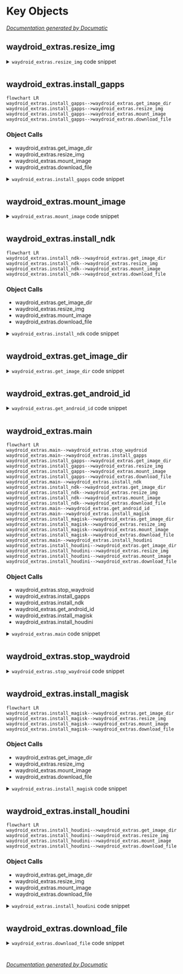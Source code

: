# Key Objects

[_Documentation generated by Documatic_](https://www.documatic.com)

<!---Documatic-section-waydroid_extras.resize_img-start--->
## waydroid_extras.resize_img

<!---Documatic-section-resize_img-start--->
<!---Documatic-block-waydroid_extras.resize_img-start--->
<details>
	<summary><code>waydroid_extras.resize_img</code> code snippet</summary>

```python
def resize_img(img_file, size):
    print('==> Resizing system image....')
    try:
        subprocess.check_output(['e2fsck -y -f ' + img_file], stderr=subprocess.STDOUT, shell=True)
        subprocess.check_output(["resize2fs '{}' {}".format(img_file, size)], stderr=subprocess.STDOUT, shell=True)
    except subprocess.CalledProcessError as e:
        print("==> Failed to resize image '{}' .. !  {}".format(img_file, str(e.output.decode())))
        p = input('==> You can exit and retry with sudo or force continue (May fail installation !), Continue ? [y/N]: ')
        if not p.lower() == 'y':
            sys.exit(1)
```
</details>
<!---Documatic-block-waydroid_extras.resize_img-end--->
<!---Documatic-section-resize_img-end--->

# #
<!---Documatic-section-waydroid_extras.resize_img-end--->

<!---Documatic-section-waydroid_extras.install_gapps-start--->
## waydroid_extras.install_gapps

<!---Documatic-section-install_gapps-start--->
```mermaid
flowchart LR
waydroid_extras.install_gapps-->waydroid_extras.get_image_dir
waydroid_extras.install_gapps-->waydroid_extras.resize_img
waydroid_extras.install_gapps-->waydroid_extras.mount_image
waydroid_extras.install_gapps-->waydroid_extras.download_file
```

### Object Calls

* waydroid_extras.get_image_dir
* waydroid_extras.resize_img
* waydroid_extras.mount_image
* waydroid_extras.download_file

<!---Documatic-block-waydroid_extras.install_gapps-start--->
<details>
	<summary><code>waydroid_extras.install_gapps</code> code snippet</summary>

```python
def install_gapps():
    dl_links = {'x86_64': ['https://master.dl.sourceforge.net/project/opengapps/x86_64/20220121/open_gapps-x86_64-10.0-pico-20220121.zip?viasf=1', 'e8c9a7412f5712eea7948957a62a7d66'], 'x86': ['https://udomain.dl.sourceforge.net/project/opengapps/x86/20220122/open_gapps-x86-10.0-pico-20220122.zip', '9e39e45584b7ade4529e6be654af7b81'], 'aarch64': ['https://liquidtelecom.dl.sourceforge.net/project/opengapps/arm64/20220122/open_gapps-arm64-10.0-pico-20220122.zip', '8dfa6e76aeb2d1d5aed40b058e8a852c'], 'arm': ['https://nav.dl.sourceforge.net/project/opengapps/arm/20220122/open_gapps-arm-10.0-pico-20220122.zip', 'a48ccbd25eb0a3c5e30f5db5435f5536']}
    if platform.machine() not in dl_links.keys():
        print("==> Unsupported architecture '{}' .. ".format(platform.machine()))
        sys.exit(1)
    google_apps_dl_link = dl_links[platform.machine()][0]
    dl_file_name = os.path.join(download_loc, 'open_gapps.zip')
    act_md5 = dl_links[platform.machine()][1]
    loc_md5 = ''
    sys_image_mount = '/tmp/waydroidimage'
    extract_to = '/tmp/ogapps/extract'
    non_apks = ['defaultetc-common.tar.lz', 'defaultframework-common.tar.lz', 'googlepixelconfig-common.tar.lz']
    skip = ['setupwizarddefault-x86_64.tar.lz', 'setupwizardtablet-x86_64.tar.lz']
    if not os.path.exists(extract_to):
        os.makedirs(extract_to)
    if not os.path.exists(os.path.join(extract_to, 'appunpack')):
        os.makedirs(os.path.join(extract_to, 'appunpack'))
    if os.path.isfile(dl_file_name):
        with open(dl_file_name, 'rb') as f:
            bytes = f.read()
            loc_md5 = hashlib.md5(bytes).hexdigest()
    print('==> Excepted hash: {}  | File hash: {}'.format(act_md5, loc_md5))
    system_img = os.path.join(get_image_dir(), 'system.img')
    if not os.path.isfile(system_img):
        print("The system image path '{}' from waydroid config is not valid !".format(system_img))
        sys.exit(1)
    print('==> Found system image: ' + system_img)
    img_size = int(os.path.getsize(system_img) / (1024 * 1024))
    resize_img(system_img, '{}M'.format(img_size + 500))
    mount_image(system_img, sys_image_mount)
    while not os.path.isfile(dl_file_name) or loc_md5 != act_md5:
        if os.path.isfile(dl_file_name):
            os.remove(dl_file_name)
        print('==> OpenGapps zip not downloaded or hash mismatches, downloading now .....')
        loc_md5 = download_file(google_apps_dl_link, dl_file_name)
    print('==> Extracting opengapps...')
    with zipfile.ZipFile(dl_file_name) as z:
        z.extractall(extract_to)
    for lz_file in os.listdir(os.path.join(extract_to, 'Core')):
        for d in os.listdir(os.path.join(extract_to, 'appunpack')):
            shutil.rmtree(os.path.join(extract_to, 'appunpack', d))
        if lz_file not in skip:
            if lz_file not in non_apks:
                print('==> Processing app package : ' + os.path.join(extract_to, 'Core', lz_file))
                os.system("tar --lzip -xvf '{}' -C '{}'>/dev/null".format(os.path.join(extract_to, 'Core', lz_file), os.path.join(extract_to, 'appunpack')))
                app_name = os.listdir(os.path.join(extract_to, 'appunpack'))[0]
                xx_dpi = os.listdir(os.path.join(extract_to, 'appunpack', app_name))[0]
                app_priv = os.listdir(os.path.join(extract_to, 'appunpack', app_name, 'nodpi'))[0]
                app_src_dir = os.path.join(extract_to, 'appunpack', app_name, xx_dpi, app_priv)
                for app in os.listdir(app_src_dir):
                    shutil.copytree(os.path.join(app_src_dir, app), os.path.join(sys_image_mount, 'system', 'priv-app', app), dirs_exist_ok=True)
            else:
                print('==> Processing extra package : ' + os.path.join(extract_to, 'Core', lz_file))
                os.system("tar --lzip -xvf '{}' -C '{}'>/dev/null".format(os.path.join(extract_to, 'Core', lz_file), os.path.join(extract_to, 'appunpack')))
                app_name = os.listdir(os.path.join(extract_to, 'appunpack'))[0]
                common_content_dirs = os.listdir(os.path.join(extract_to, 'appunpack', app_name, 'common'))
                for ccdir in common_content_dirs:
                    shutil.copytree(os.path.join(extract_to, 'appunpack', app_name, 'common', ccdir), os.path.join(sys_image_mount, 'system', ccdir), dirs_exist_ok=True)
    print('==> Unmounting .. ')
    try:
        subprocess.check_output(['umount', sys_image_mount], stderr=subprocess.STDOUT)
    except subprocess.CalledProcessError as e:
        print('==> Warning: umount failed.. {} '.format(str(e.output.decode())))
    print('==> OpenGapps installation complete try re init /restarting waydroid')
    print('==> Please note, google apps wont be usable without device registration !, Use --get-android-id for registration instructions')
```
</details>
<!---Documatic-block-waydroid_extras.install_gapps-end--->
<!---Documatic-section-install_gapps-end--->

# #
<!---Documatic-section-waydroid_extras.install_gapps-end--->

<!---Documatic-section-waydroid_extras.mount_image-start--->
## waydroid_extras.mount_image

<!---Documatic-section-mount_image-start--->
<!---Documatic-block-waydroid_extras.mount_image-start--->
<details>
	<summary><code>waydroid_extras.mount_image</code> code snippet</summary>

```python
def mount_image(image, mount_point):
    print('==> Unmounting .. ')
    try:
        subprocess.check_output(['losetup', '-D'], stderr=subprocess.STDOUT)
        subprocess.check_output(['umount', mount_point], stderr=subprocess.STDOUT)
    except subprocess.CalledProcessError as e:
        print('==> Warning: umount failed.. {} '.format(str(e.output.decode())))
    if not os.path.exists(mount_point):
        os.makedirs(mount_point)
    try:
        subprocess.check_output(['mount', '-o', 'rw', image, mount_point], stderr=subprocess.STDOUT)
    except subprocess.CalledProcessError as e:
        print('==> Failed to mount system image... !  {}'.format(str(e.output.decode())))
        sys.exit(1)
```
</details>
<!---Documatic-block-waydroid_extras.mount_image-end--->
<!---Documatic-section-mount_image-end--->

# #
<!---Documatic-section-waydroid_extras.mount_image-end--->

<!---Documatic-section-waydroid_extras.install_ndk-start--->
## waydroid_extras.install_ndk

<!---Documatic-section-install_ndk-start--->
```mermaid
flowchart LR
waydroid_extras.install_ndk-->waydroid_extras.get_image_dir
waydroid_extras.install_ndk-->waydroid_extras.resize_img
waydroid_extras.install_ndk-->waydroid_extras.mount_image
waydroid_extras.install_ndk-->waydroid_extras.download_file
```

### Object Calls

* waydroid_extras.get_image_dir
* waydroid_extras.resize_img
* waydroid_extras.mount_image
* waydroid_extras.download_file

<!---Documatic-block-waydroid_extras.install_ndk-start--->
<details>
	<summary><code>waydroid_extras.install_ndk</code> code snippet</summary>

```python
def install_ndk():
    sys_image_mount = '/tmp/waydroidimage'
    ndk_zip_url = 'https://github.com/newbit1/libndk_translation_Module/archive/c6077f3398172c64f55aad7aab0e55fad9110cf3.zip'
    dl_file_name = os.path.join(download_loc, 'libndktranslation.zip')
    extract_to = '/tmp/libndkunpack'
    act_md5 = '5e8e0cbde0e672fdc2b47f20a87472fd'
    loc_md5 = ''
    apply_props = {'ro.product.cpu.abilist': 'x86_64,x86,armeabi-v7a,armeabi', 'ro.product.cpu.abilist32': 'x86,armeabi-v7a,armeabi', 'ro.product.cpu.abilist64': 'x86_64', 'ro.dalvik.vm.native.bridge': 'libndk_translation.so', 'ro.enable.native.bridge.exec': '1', 'ro.ndk_translation.version': '0.2.2', 'ro.dalvik.vm.isa.arm': 'x86', 'ro.dalvik.vm.isa.arm64': 'x86_64'}
    init_rc_component = '\non early-init\n    mount -t binfmt_misc binfmt_misc /proc/sys/fs/binfmt_misc\n\non property:ro.enable.native.bridge.exec=1\n    exec -- /system/bin/sh -c "cat /system/etc/binfmt_misc/arm_exe > /proc/sys/fs/binfmt_misc/register"\n    exec -- /system/bin/sh -c "cat /system/etc/binfmt_misc/arm_dyn >> /proc/sys/fs/binfmt_misc/register"\n    exec -- /system/bin/sh -c "cat /system/etc/binfmt_misc/arm64_exe >> /proc/sys/fs/binfmt_misc/register"\n    exec -- /system/bin/sh -c "cat /system/etc/binfmt_misc/arm64_dyn >> /proc/sys/fs/binfmt_misc/register"\n    '
    if os.path.isfile(dl_file_name):
        with open(dl_file_name, 'rb') as f:
            bytes = f.read()
            loc_md5 = hashlib.md5(bytes).hexdigest()
    system_img = os.path.join(get_image_dir(), 'system.img')
    if not os.path.isfile(system_img):
        print("The system image path '{}' from waydroid config is not valid !".format(system_img))
        sys.exit(1)
    print('==> Found system image: ' + system_img)
    img_size = int(os.path.getsize(system_img) / (1024 * 1024))
    resize_img(system_img, '{}M'.format(img_size + 50))
    mount_image(system_img, sys_image_mount)
    while not os.path.isfile(dl_file_name) or loc_md5 != act_md5:
        if os.path.isfile(dl_file_name):
            os.remove(dl_file_name)
        print('==> NDK Translation zip not downloaded or hash mismatches, downloading now .....')
        loc_md5 = download_file(ndk_zip_url, dl_file_name)
    print('==> Extracting archive...')
    with zipfile.ZipFile(dl_file_name) as z:
        z.extractall(extract_to)
    print('==> Chmodding...')
    try:
        os.system('chmod +x ' + extract_to + ' -R')
    except:
        print("==> Couldn't mark files as executable!")
    print('==> Copying library files ...')
    shutil.copytree(os.path.join(extract_to, 'libndk_translation_Module-c6077f3398172c64f55aad7aab0e55fad9110cf3', 'system'), os.path.join(sys_image_mount, 'system'), dirs_exist_ok=True)
    print('==> Adding arch in build.prop')
    with open(os.path.join(sys_image_mount, 'system', 'build.prop'), 'r') as propfile:
        prop_content = propfile.read()
        for key in apply_props:
            if key not in prop_content:
                prop_content = prop_content + '\n{key}={value}'.format(key=key, value=apply_props[key])
            else:
                p = re.compile('^{key}=.*$'.format(key=key), re.M)
                prop_content = re.sub(p, '{key}={value}'.format(key=key, value=apply_props[key]), prop_content)
    with open(os.path.join(sys_image_mount, 'system', 'build.prop'), 'w') as propfile:
        propfile.write(prop_content)
    print('==> Adding entry to init.rc')
    init_path = os.path.join(sys_image_mount, 'system', 'etc', 'init', 'hw', 'init.rc')
    if not os.path.isfile(init_path):
        init_path = os.path.join(sys_image_mount, 'init.rc')
    with open(init_path, 'r') as initfile:
        initcontent = initfile.read()
        if init_rc_component not in initcontent:
            initcontent = initcontent + init_rc_component
    with open(init_path, 'w') as initfile:
        initfile.write(initcontent)
    print('==> Unmounting .. ')
    try:
        subprocess.check_output(['umount', sys_image_mount], stderr=subprocess.STDOUT)
    except subprocess.CalledProcessError as e:
        print('==> Warning: umount failed.. {} '.format(str(e.output.decode())))
    print('==> libndk translation installed ! Restart waydroid service to apply changes !')
```
</details>
<!---Documatic-block-waydroid_extras.install_ndk-end--->
<!---Documatic-section-install_ndk-end--->

# #
<!---Documatic-section-waydroid_extras.install_ndk-end--->

<!---Documatic-section-waydroid_extras.get_image_dir-start--->
## waydroid_extras.get_image_dir

<!---Documatic-section-get_image_dir-start--->
<!---Documatic-block-waydroid_extras.get_image_dir-start--->
<details>
	<summary><code>waydroid_extras.get_image_dir</code> code snippet</summary>

```python
def get_image_dir():
    cfg = configparser.ConfigParser()
    cfg_file = os.environ.get('WAYDROID_CONFIG', '/var/lib/waydroid/waydroid.cfg')
    if not os.path.isfile(cfg_file):
        print('==> Cannot locate waydroid config file, reinit wayland and try again !')
        sys.exit(1)
    cfg.read(cfg_file)
    if 'waydroid' not in cfg:
        print('==> Required entry in config was not found, Cannot continue !s')
        sys.exit(1)
    return cfg['waydroid']['images_path']
```
</details>
<!---Documatic-block-waydroid_extras.get_image_dir-end--->
<!---Documatic-section-get_image_dir-end--->

# #
<!---Documatic-section-waydroid_extras.get_image_dir-end--->

<!---Documatic-section-waydroid_extras.get_android_id-start--->
## waydroid_extras.get_android_id

<!---Documatic-section-get_android_id-start--->
<!---Documatic-block-waydroid_extras.get_android_id-start--->
<details>
	<summary><code>waydroid_extras.get_android_id</code> code snippet</summary>

```python
def get_android_id():
    try:
        if not os.path.isfile('/var/lib/waydroid/data/data/com.google.android.gsf/databases/gservices.db'):
            print('Cannot access gservices.db, make sure gapps is installed and waydroid was started at least once after installation and make sure waydroid is running !')
            sys.exit(1)
        sqs = "\n                SELECT * FROM main WHERE name='android_id'\n            "
        queryout = subprocess.check_output(['sqlite3', '/var/lib/waydroid/data/data/com.google.android.gsf/databases/gservices.db', sqs.strip()], stderr=subprocess.STDOUT)
        print(queryout.decode().replace('android_id|', '').strip())
        print('   ^----- Open https://google.com/android/uncertified/?pli=1')
        print('          Login with your google id then submit the form with id shown above')
    except subprocess.CalledProcessError as e:
        print("==> Error getting id... '{}' ".format(str(e.output.decode())))
```
</details>
<!---Documatic-block-waydroid_extras.get_android_id-end--->
<!---Documatic-section-get_android_id-end--->

# #
<!---Documatic-section-waydroid_extras.get_android_id-end--->

<!---Documatic-section-waydroid_extras.main-start--->
## waydroid_extras.main

<!---Documatic-section-main-start--->
```mermaid
flowchart LR
waydroid_extras.main-->waydroid_extras.stop_waydroid
waydroid_extras.main-->waydroid_extras.install_gapps
waydroid_extras.install_gapps-->waydroid_extras.get_image_dir
waydroid_extras.install_gapps-->waydroid_extras.resize_img
waydroid_extras.install_gapps-->waydroid_extras.mount_image
waydroid_extras.install_gapps-->waydroid_extras.download_file
waydroid_extras.main-->waydroid_extras.install_ndk
waydroid_extras.install_ndk-->waydroid_extras.get_image_dir
waydroid_extras.install_ndk-->waydroid_extras.resize_img
waydroid_extras.install_ndk-->waydroid_extras.mount_image
waydroid_extras.install_ndk-->waydroid_extras.download_file
waydroid_extras.main-->waydroid_extras.get_android_id
waydroid_extras.main-->waydroid_extras.install_magisk
waydroid_extras.install_magisk-->waydroid_extras.get_image_dir
waydroid_extras.install_magisk-->waydroid_extras.resize_img
waydroid_extras.install_magisk-->waydroid_extras.mount_image
waydroid_extras.install_magisk-->waydroid_extras.download_file
waydroid_extras.main-->waydroid_extras.install_houdini
waydroid_extras.install_houdini-->waydroid_extras.get_image_dir
waydroid_extras.install_houdini-->waydroid_extras.resize_img
waydroid_extras.install_houdini-->waydroid_extras.mount_image
waydroid_extras.install_houdini-->waydroid_extras.download_file
```

### Object Calls

* waydroid_extras.stop_waydroid
* waydroid_extras.install_gapps
* waydroid_extras.install_ndk
* waydroid_extras.get_android_id
* waydroid_extras.install_magisk
* waydroid_extras.install_houdini

<!---Documatic-block-waydroid_extras.main-start--->
<details>
	<summary><code>waydroid_extras.main</code> code snippet</summary>

```python
def main():
    about = '\n    WayDroid Helper script v0.3\n    Does stuff like installing Gapps, Installing NDK Translation and getting Android ID for device registration.\n    Use -h  flag for help !\n    '
    parser = argparse.ArgumentParser(description=about, formatter_class=argparse.RawDescriptionHelpFormatter)
    parser.add_argument('-g', '--install-gapps', dest='install', help='Install OpenGapps to waydroid', action='store_true')
    parser.add_argument('-n', '--install-ndk-translation', dest='installndk', help='Install experimental libndk translation files', action='store_true')
    parser.add_argument('-i', '--get-android-id', dest='getid', help='Displays your android id for manual registration', action='store_true')
    parser.add_argument('-m', '--install-magisk', dest='magisk', help='Attempts to install Magisk ( Bootless )', action='store_true')
    parser.add_argument('-l', '--install-libhoudini', dest='houdini', help='Install libhoudini for arm translation', action='store_true')
    args = parser.parse_args()
    if args.install:
        stop_waydroid()
        install_gapps()
    elif args.installndk:
        stop_waydroid()
        install_ndk()
    elif args.getid:
        get_android_id()
    elif args.magisk:
        install_magisk()
    elif args.houdini:
        install_houdini()
```
</details>
<!---Documatic-block-waydroid_extras.main-end--->
<!---Documatic-section-main-end--->

# #
<!---Documatic-section-waydroid_extras.main-end--->

<!---Documatic-section-waydroid_extras.stop_waydroid-start--->
## waydroid_extras.stop_waydroid

<!---Documatic-section-stop_waydroid-start--->
<!---Documatic-block-waydroid_extras.stop_waydroid-start--->
<details>
	<summary><code>waydroid_extras.stop_waydroid</code> code snippet</summary>

```python
def stop_waydroid():
    print('==> Stopping waydroid and unmounting already mounted images...')
    os.system('waydroid container stop &> /dev/null')
    os.system('umount /var/lib/waydroid/rootfs/vendor/waydroid.prop &> /dev/null')
    os.system('umount /var/lib/waydroid/rootfs/vendor &> /dev/null')
    os.system('umount /var/lib/waydroid/rootfs &> /dev/null')
```
</details>
<!---Documatic-block-waydroid_extras.stop_waydroid-end--->
<!---Documatic-section-stop_waydroid-end--->

# #
<!---Documatic-section-waydroid_extras.stop_waydroid-end--->

<!---Documatic-section-waydroid_extras.install_magisk-start--->
## waydroid_extras.install_magisk

<!---Documatic-section-install_magisk-start--->
```mermaid
flowchart LR
waydroid_extras.install_magisk-->waydroid_extras.get_image_dir
waydroid_extras.install_magisk-->waydroid_extras.resize_img
waydroid_extras.install_magisk-->waydroid_extras.mount_image
waydroid_extras.install_magisk-->waydroid_extras.download_file
```

### Object Calls

* waydroid_extras.get_image_dir
* waydroid_extras.resize_img
* waydroid_extras.mount_image
* waydroid_extras.download_file

<!---Documatic-block-waydroid_extras.install_magisk-start--->
<details>
	<summary><code>waydroid_extras.install_magisk</code> code snippet</summary>

```python
def install_magisk():
    dl_link = 'https://github.com/topjohnwu/Magisk/releases/download/v20.4/Magisk-v20.4.zip'
    busybox_dl_link = 'https://github.com/Gnurou/busybox-android/raw/master/busybox-android'
    busybox_dl_file_name = os.path.join(download_loc, 'busybox-android')
    dl_file_name = os.path.join(download_loc, 'magisk.zip')
    extract_to = '/tmp/magisk_unpack'
    act_md5 = '9503fc692e03d60cb8897ff2753c193f'
    busybox_act_md5 = '2e43cc2e8f44b83f9029a6561ce5d8b9'
    sys_image_mount = '/tmp/waydroidimage'
    loc_md5 = ''
    busybox_loc_md5 = ''
    magisk_init = '#!/system/bin/sh\nmount -o remount,rw /\nrm /sbin/magisk /sbin/magiskpolicy /sbin/magiskinit\ncp /magiskinit /sbin/magiskinit\nln -s /sbin/magiskinit /sbin/magisk\nln -s /sbin/magiskinit /sbin/magiskpolicy\nmkdir -p /data/adb/magisk\ncp /busybox /data/adb/magisk/busybox\ncp /util_functions.sh /data/adb/magisk/util_functions.sh\ncp /boot_patch.sh /data/adb/magisk/boot_patch.sh\ncp /addon.d.sh /data/adb/magisk/addon.d.sh\nmagisk -c >&2\nln -sf /data /sbin/.magisk/mirror/data\nln -sf /vendor /sbin/.magisk/mirror/vendor\nmagisk --post-fs-data\nsleep 1\nmagisk --service\nmagisk --boot-complete\nmount -o remount,ro /\n    '
    init_rc_component = 'on property:dev.bootcomplete=1\n    start magisk\n\nservice magisk /system/bin/init-magisk.sh\n    class main\n    user root\n    group root\n    oneshot\n    '
    if os.path.isfile(dl_file_name):
        with open(dl_file_name, 'rb') as f:
            bytes = f.read()
            loc_md5 = hashlib.md5(bytes).hexdigest()
    if os.path.isfile(busybox_dl_file_name):
        with open(busybox_dl_file_name, 'rb') as f:
            bytes = f.read()
            busybox_loc_md5 = hashlib.md5(bytes).hexdigest()
    system_img = os.path.join(get_image_dir(), 'system.img')
    if not os.path.isfile(system_img):
        print("The system image path '{}' from waydroid config is not valid !".format(system_img))
        sys.exit(1)
    print('==> Found system image: ' + system_img)
    img_size = int(os.path.getsize(system_img) / (1024 * 1024))
    resize_img(system_img, '{}M'.format(img_size + 50))
    mount_image(system_img, sys_image_mount)
    while not os.path.isfile(dl_file_name) or loc_md5 != act_md5:
        if os.path.isfile(dl_file_name):
            os.remove(dl_file_name)
        print('==> Magisk zip not downloaded or hash mismatches, downloading now .....')
        loc_md5 = download_file(dl_link, dl_file_name)
    while not os.path.isfile(busybox_dl_file_name) or busybox_loc_md5 != busybox_act_md5:
        if os.path.isfile(busybox_dl_file_name):
            os.remove(busybox_dl_file_name)
        print('==> BusyBox binary not downloaded or hash mismatches, downloading now .....')
        busybox_loc_md5 = download_file(busybox_dl_link, busybox_dl_file_name)
    print('==> Extracting archive...')
    with zipfile.ZipFile(dl_file_name) as z:
        z.extractall(extract_to)
    print('==> Installing magisk now ...')
    with open(os.path.join(sys_image_mount, 'system', 'bin', 'init-magisk.sh'), 'w') as imf:
        imf.write(magisk_init)
    os.system('chmod 755 {}'.format(os.path.join(sys_image_mount, 'system', 'bin', 'init-magisk.sh')))
    arch_dir = 'x86' if 'x86' in platform.machine() else 'arm'
    arch = '64' if '64' in platform.machine() else ''
    shutil.copyfile(os.path.join(extract_to, arch_dir, 'magiskinit{arch}'.format(arch=arch)), os.path.join(sys_image_mount, 'sbin', 'magiskinit'))
    shutil.copyfile(os.path.join(extract_to, arch_dir, 'magiskinit{arch}'.format(arch=arch)), os.path.join(sys_image_mount, 'magiskinit'))
    os.system('chmod 755 {} & chmod 755 {}'.format(os.path.join(sys_image_mount, 'sbin', 'magiskinit'), os.path.join(sys_image_mount, 'magiskinit')))
    print('==> Installing BusyBox')
    shutil.copyfile(busybox_dl_file_name, os.path.join(sys_image_mount, 'busybox'))
    os.system('chmod 755 {}'.format(os.path.join(sys_image_mount, 'busybox')))
    for file in ['util_functions.sh', 'boot_patch.sh', 'addon.d.sh']:
        shutil.copyfile(os.path.join(extract_to, 'common', file), os.path.join(sys_image_mount, file))
        os.system('chmod 755 {}'.format(os.path.join(sys_image_mount, file)))
    print('==> Creating symlinks')
    os.system('cd {root}/sbin && ln -sf magiskinit magiskinit >> /dev/null 2>&1'.format(root=sys_image_mount))
    os.system('cd {root}/sbin && ln -sf magiskinit magisk >> /dev/null 2>&1'.format(root=sys_image_mount))
    print('==>     magiskinit  ->  magisk')
    os.system('cd {root}/sbin && ln -sf /magiskinit magiskpolicy >> /dev/null 2>&1'.format(root=sys_image_mount))
    print('==>     magiskinit  ->  magiskpolicy')
    print('==> Adding entry to init.rc')
    with open(os.path.join(sys_image_mount, 'init.rc'), 'r') as initfile:
        initcontent = initfile.read()
        if init_rc_component not in initcontent:
            initcontent = initcontent + init_rc_component
    with open(os.path.join(sys_image_mount, 'init.rc'), 'w') as initfile:
        initfile.write(initcontent)
    if not os.path.exists(os.path.join(sys_image_mount, 'system', 'priv-app', 'Magisk')):
        os.makedirs(os.path.join(sys_image_mount, 'system', 'priv-app', 'Magisk'))
    shutil.copyfile(os.path.join(extract_to, 'common', 'magisk.apk'), os.path.join(sys_image_mount, 'system', 'priv-app', 'Magisk', 'magisk.apk'))
    print('==> Unmounting .. ')
    try:
        subprocess.check_output(['umount', sys_image_mount], stderr=subprocess.STDOUT)
    except subprocess.CalledProcessError as e:
        print('==> Warning: umount failed.. {} '.format(str(e.output.decode())))
    print('==> Magisk was  installed ! Restart waydroid service to apply changes !')
```
</details>
<!---Documatic-block-waydroid_extras.install_magisk-end--->
<!---Documatic-section-install_magisk-end--->

# #
<!---Documatic-section-waydroid_extras.install_magisk-end--->

<!---Documatic-section-waydroid_extras.install_houdini-start--->
## waydroid_extras.install_houdini

<!---Documatic-section-install_houdini-start--->
```mermaid
flowchart LR
waydroid_extras.install_houdini-->waydroid_extras.get_image_dir
waydroid_extras.install_houdini-->waydroid_extras.resize_img
waydroid_extras.install_houdini-->waydroid_extras.mount_image
waydroid_extras.install_houdini-->waydroid_extras.download_file
```

### Object Calls

* waydroid_extras.get_image_dir
* waydroid_extras.resize_img
* waydroid_extras.mount_image
* waydroid_extras.download_file

<!---Documatic-block-waydroid_extras.install_houdini-start--->
<details>
	<summary><code>waydroid_extras.install_houdini</code> code snippet</summary>

```python
def install_houdini():
    sys_image_mount = '/tmp/waydroidimage'
    houdini_zip_url = 'https://raw.githubusercontent.com/casualsnek/miscpackages/main/libhoudini_a11.zip'
    dl_file_name = os.path.join(download_loc, 'libhoudini.zip')
    extract_to = '/tmp/houdiniunpack'
    act_md5 = 'c9a80831641de8fd44ccf93a0ad8b585'
    loc_md5 = ''
    apply_props = {'ro.product.cpu.abilist': 'x86_64,x86,arm64-v8a,armeabi-v7a,armeabi', 'ro.product.cpu.abilist32': 'x86,armeabi-v7a,armeabi', 'ro.product.cpu.abilist64': 'x86_64,arm64-v8a', 'ro.dalvik.vm.native.bridge': 'libhoudini.so', 'ro.enable.native.bridge.exec': '1', 'ro.dalvik.vm.isa.arm': 'x86', 'ro.dalvik.vm.isa.arm64': 'x86_64'}
    init_rc_component = '\non early-init\n    mount -t binfmt_misc binfmt_misc /proc/sys/fs/binfmt_misc\n\non property:ro.enable.native.bridge.exec=1\n    exec -- /system/bin/sh -c "echo \':arm_exe:M::\\\\x7f\\\\x45\\\\x4c\\\\x46\\\\x01\\\\x01\\\\x01\\\\x00\\\\x00\\\\x00\\\\x00\\\\x00\\\\x00\\\\x00\\\\x00\\\\x00\\\\x02\\\\x00\\\\x28::/system/bin/houdini:P\' > /proc/sys/fs/binfmt_misc/register"\n    exec -- /system/bin/sh -c "echo \':arm_dyn:M::\\\\x7f\\\\x45\\\\x4c\\\\x46\\\\x01\\\\x01\\\\x01\\\\x00\\\\x00\\\\x00\\\\x00\\\\x00\\\\x00\\\\x00\\\\x00\\\\x00\\\\x03\\\\x00\\\\x28::/system/bin/houdini:P\' >> /proc/sys/fs/binfmt_misc/register"\n    exec -- /system/bin/sh -c "echo \':arm64_exe:M::\\\\x7f\\\\x45\\\\x4c\\\\x46\\\\x02\\\\x01\\\\x01\\\\x00\\\\x00\\\\x00\\\\x00\\\\x00\\\\x00\\\\x00\\\\x00\\\\x00\\\\x02\\\\x00\\\\xb7::/system/bin/houdini64:P\' >> /proc/sys/fs/binfmt_misc/register"\n    exec -- /system/bin/sh -c "echo \':arm64_dyn:M::\\\\x7f\\\\x45\\\\x4c\\\\x46\\\\x02\\\\x01\\\\x01\\\\x00\\\\x00\\\\x00\\\\x00\\\\x00\\\\x00\\\\x00\\\\x00\\\\x00\\\\x03\\\\x00\\\\xb7::/system/bin/houdini64:P\' >> /proc/sys/fs/binfmt_misc/register"\n    '
    if os.path.isfile(dl_file_name):
        with open(dl_file_name, 'rb') as f:
            bytes = f.read()
            loc_md5 = hashlib.md5(bytes).hexdigest()
    system_img = os.path.join(get_image_dir(), 'system.img')
    if not os.path.isfile(system_img):
        print("The system image path '{}' from waydroid config is not valid !".format(system_img))
        sys.exit(1)
    print('==> Found system image: ' + system_img)
    img_size = int(os.path.getsize(system_img) / (1024 * 1024))
    resize_img(system_img, '{}M'.format(img_size + 300))
    mount_image(system_img, sys_image_mount)
    while not os.path.isfile(dl_file_name) or loc_md5 != act_md5:
        if os.path.isfile(dl_file_name):
            os.remove(dl_file_name)
        print('==> libhoudini zip not downloaded or hash mismatches, downloading now .....')
        loc_md5 = download_file(houdini_zip_url, dl_file_name)
    print('==> Extracting archive...')
    with zipfile.ZipFile(dl_file_name) as z:
        z.extractall(extract_to)
    print('==> Chmodding...')
    try:
        os.system('chmod +x ' + extract_to + ' -R')
    except:
        print("==> Couldn't mark files as executable!")
    print('==> Copying library files ...')
    shutil.copytree(os.path.join(extract_to, 'system'), os.path.join(sys_image_mount, 'system'), dirs_exist_ok=True)
    print('==> Adding arch in build.prop')
    with open(os.path.join(sys_image_mount, 'system', 'build.prop'), 'r') as propfile:
        prop_content = propfile.read()
        for key in apply_props:
            if key not in prop_content:
                prop_content = prop_content + '\n{key}={value}'.format(key=key, value=apply_props[key])
            else:
                p = re.compile('^{key}=.*$'.format(key=key), re.M)
                prop_content = re.sub(p, '{key}={value}'.format(key=key, value=apply_props[key]), prop_content)
    with open(os.path.join(sys_image_mount, 'system', 'build.prop'), 'w') as propfile:
        propfile.write(prop_content)
    print('==> Adding entry to init.rc')
    init_path = os.path.join(sys_image_mount, 'system', 'etc', 'init', 'hw', 'init.rc')
    if not os.path.isfile(init_path):
        init_path = os.path.join(sys_image_mount, 'init.rc')
    with open(init_path, 'r') as initfile:
        initcontent = initfile.read()
        if init_rc_component not in initcontent:
            initcontent = initcontent + init_rc_component
    with open(init_path, 'w') as initfile:
        initfile.write(initcontent)
    print('==> Unmounting .. ')
    try:
        subprocess.check_output(['umount', sys_image_mount], stderr=subprocess.STDOUT)
    except subprocess.CalledProcessError as e:
        print('==> Warning: umount failed.. {} '.format(str(e.output.decode())))
    print('==> libhoudini translation installed ! Restart waydroid service to apply changes !')
```
</details>
<!---Documatic-block-waydroid_extras.install_houdini-end--->
<!---Documatic-section-install_houdini-end--->

# #
<!---Documatic-section-waydroid_extras.install_houdini-end--->

<!---Documatic-section-waydroid_extras.download_file-start--->
## waydroid_extras.download_file

<!---Documatic-section-download_file-start--->
<!---Documatic-block-waydroid_extras.download_file-start--->
<details>
	<summary><code>waydroid_extras.download_file</code> code snippet</summary>

```python
def download_file(url, f_name):
    md5 = ''
    response = requests.get(url, stream=True)
    total_size_in_bytes = int(response.headers.get('content-length', 0))
    block_size = 1024
    progress_bar = tqdm(total=total_size_in_bytes, unit='iB', unit_scale=True)
    with open(f_name, 'wb') as file:
        for data in response.iter_content(block_size):
            progress_bar.update(len(data))
            file.write(data)
    progress_bar.close()
    with open(f_name, 'rb') as f:
        bytes = f.read()
        md5 = hashlib.md5(bytes).hexdigest()
    if total_size_in_bytes != 0 and progress_bar.n != total_size_in_bytes:
        print('==> Something went wrong while downloading')
        sys.exit(1)
    return md5
```
</details>
<!---Documatic-block-waydroid_extras.download_file-end--->
<!---Documatic-section-download_file-end--->

# #
<!---Documatic-section-waydroid_extras.download_file-end--->

[_Documentation generated by Documatic_](https://www.documatic.com)